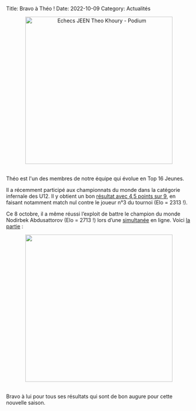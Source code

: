 Title: Bravo à Théo !
Date: 2022-10-09
Category: Actualités

<div align="center" >
    <img src="{static}/images/theokhoury.jpg" width="400" alt="Echecs JEEN Theo Khoury - Podium" />
</div>
<br />

Théo est l'un des membres de notre équipe qui évolue en Top 16 Jeunes.

Il a récemment participé aux championnats du monde dans la catégorie infernale des U12. Il y obtient un bon [résultat avec 4,5 points sur 9](https://chess-results.com/tnr670150.aspx?lan=1&art=9&fed=KAZ&flag=30&snr=50), en faisant notamment match nul contre le joueur n°3 du tournoi (Elo = 2313 !).

Ce 8 octobre, il a même réussi l’exploit de battre le champion du monde Nodirbek Abdusattorov (Elo = 2713 !) lors d’une [simultanée](https://lichess.org/simul/GcqtPRfC) en ligne. Voici [la partie](https://lichess.org/r8v17PwG#0) :

<div align="center" >
    <img src="https://lichess1.org/game/export/gif/white/r8v17PwG.gif?theme=brown&piece=cburnett" width="400"/>
</div>
<br />

Bravo à lui pour tous ses résultats qui sont de bon augure pour cette nouvelle saison.
